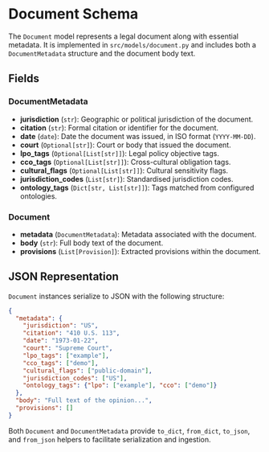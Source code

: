 # Document Schema

The `Document` model represents a legal document along with essential metadata. It is
implemented in `src/models/document.py` and includes both a `DocumentMetadata`
structure and the document body text.

## Fields

### DocumentMetadata
- **jurisdiction** (`str`): Geographic or political jurisdiction of the document.
- **citation** (`str`): Formal citation or identifier for the document.
- **date** (`date`): Date the document was issued, in ISO format (`YYYY-MM-DD`).
- **court** (`Optional[str]`): Court or body that issued the document.
- **lpo_tags** (`Optional[List[str]]`): Legal policy objective tags.
- **cco_tags** (`Optional[List[str]]`): Cross-cultural obligation tags.
- **cultural_flags** (`Optional[List[str]]`): Cultural sensitivity flags.
- **jurisdiction_codes** (`List[str]`): Standardised jurisdiction codes.
- **ontology_tags** (`Dict[str, List[str]]`): Tags matched from configured ontologies.

### Document
- **metadata** (`DocumentMetadata`): Metadata associated with the document.
- **body** (`str`): Full body text of the document.
- **provisions** (`List[Provision]`): Extracted provisions within the document.

## JSON Representation

`Document` instances serialize to JSON with the following structure:

```json
{
  "metadata": {
    "jurisdiction": "US",
    "citation": "410 U.S. 113",
    "date": "1973-01-22",
    "court": "Supreme Court",
    "lpo_tags": ["example"],
    "cco_tags": ["demo"],
    "cultural_flags": ["public-domain"],
    "jurisdiction_codes": ["US"],
    "ontology_tags": {"lpo": ["example"], "cco": ["demo"]}
  },
  "body": "Full text of the opinion...",
  "provisions": []
}
```

Both `Document` and `DocumentMetadata` provide `to_dict`, `from_dict`,
`to_json`, and `from_json` helpers to facilitate serialization and ingestion.
